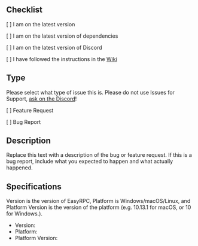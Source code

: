 ## Checklist
[ ] I am on the latest version

[ ] I am on the latest version of dependencies

[ ] I am on the latest version of Discord

[ ] I have followed the instructions in the [Wiki](https://github.com/justdotJS/SimplePresence/wiki)

## Type
Please select what type of issue this is. Please do not use Issues for Support, [ask on the Discord](https://discord.gg/MpnbrX7)!

[ ] Feature Request

[ ] Bug Report

## Description
Replace this text with a description of the bug or feature request. If this is a bug report, include what you expected to happen and what actually happened.

## Specifications
Version is the version of EasyRPC, Platform is Windows/macOS/Linux, and Platform Version is the version of the platform (e.g. 10.13.1 for macOS, or 10 for Windows.).
  - Version: 
  - Platform: 
  - Platform Version: 
